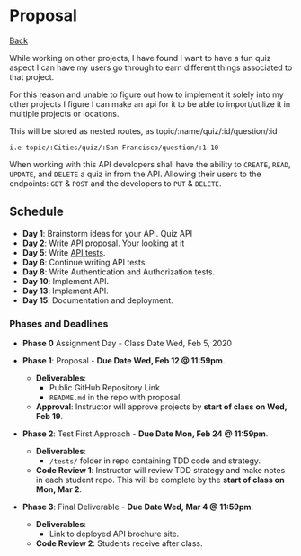 # Proposal

[Back](/)

While working on other projects, I have found I want to have a fun quiz aspect I can have my users go through to earn different things associated to that project.

For this reason and unable to figure out how to implement it solely into my other projects I figure I can make an api for it to be able to import/utilize it in multiple projects or locations.

This will be stored as nested routes, as topic/:name/quiz/:id/question/:id
    
    i.e topic/:Cities/quiz/:San-Francisco/question/:1-10

When working with this API developers shall have the ability to `CREATE`, `READ`, `UPDATE`, and `DELETE` a quiz in from the API. Allowing their users to the endpoints: `GET` & `POST` and the developers to `PUT` & `DELETE`.


## Schedule

* **Day 1**: Brainstorm ideas for your API.
    Quiz API
* **Day 2**: Write API proposal.
    Your looking at it
* **Day 5**: Write [API tests](./test).
* **Day 6**: Continue writing API tests.
* **Day 8**: Write Authentication and Authorization tests.
* **Day 10**: Implement API.
* **Day 13**: Implement API.
* **Day 15**: Documentation and deployment.


### Phases and Deadlines

- **Phase 0** Assignment Day - Class Date Wed, Feb 5, 2020

- **Phase 1**: Proposal - **Due Date Wed, Feb 12 @ 11:59pm**.
    * **Deliverables**:
        * Public GitHub Repository Link
        * `README.md` in the repo with proposal.
    * **Approval**: Instructor will approve projects by **start of class on Wed, Feb 19**.
- **Phase 2**: Test First Approach - **Due Date Mon, Feb 24 @ 11:59pm**.
    * **Deliverables**:
        * `/tests/` folder in repo containing TDD code and strategy.
    * **Code Review 1**: Instructor will review TDD strategy and make notes in each student repo. This will be complete by the **start of class on Mon, Mar 2**.
- **Phase 3**: Final Deliverable - **Due Date Wed, Mar 4 @ 11:59pm**.
    * **Deliverables**:
        * Link to deployed API brochure site.
    * **Code Review 2**: Students receive after class.
